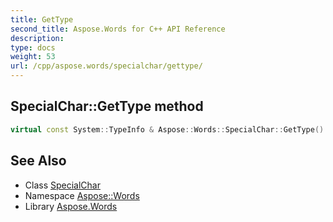 ```yaml
---
title: GetType
second_title: Aspose.Words for C++ API Reference
description: 
type: docs
weight: 53
url: /cpp/aspose.words/specialchar/gettype/
---
```

## SpecialChar::GetType method




```cpp
virtual const System::TypeInfo & Aspose::Words::SpecialChar::GetType() const override
```

## See Also

* Class [SpecialChar](../)
* Namespace [Aspose::Words](../../)
* Library [Aspose.Words](../../../)
